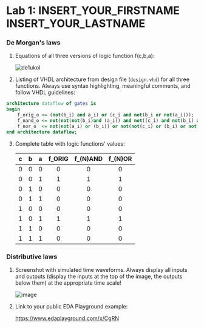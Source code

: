 # Lab 1: INSERT_YOUR_FIRSTNAME INSERT_YOUR_LASTNAME

### De Morgan's laws

1. Equations of all three versions of logic function f(c,b,a):

   ![de1ukol](https://user-images.githubusercontent.com/124742733/218737626-3c9aaf3a-2dbc-455c-8d9d-6bbe09de42cb.jpg)


2. Listing of VHDL architecture from design file (`design.vhd`) for all three functions. Always use syntax highlighting, meaningful comments, and follow VHDL guidelines:

```vhdl
architecture dataflow of gates is
begin
    f_orig_o <= (not(b_i) and a_i) or (c_i and not(b_i or not(a_i)));
    f_nand_o <= not(not(not(b_i)and (a_i)) and not((c_i) and not(b_i) and(a_i)));
    f_nor_o  <= not(not(a_i) or (b_i)) or not(not(c_i) or (b_i) or not (a_i));
end architecture dataflow;
```

3. Complete table with logic functions' values:

   | **c** | **b** |**a** | **f_ORIG** | **f_(N)AND** | **f_(N)OR** |
   | :-: | :-: | :-: | :-: | :-: | :-: |
   | 0 | 0 | 0 | 0 | 0 | 0 |
   | 0 | 0 | 1 | 1 | 1 | 1 |
   | 0 | 1 | 0 | 0 | 0 | 0 |
   | 0 | 1 | 1 | 0 | 0 | 0 |
   | 1 | 0 | 0 | 0 | 0 | 0 |
   | 1 | 0 | 1 | 1 | 1 | 1 |
   | 1 | 1 | 0 | 0 | 0 | 0 |
   | 1 | 1 | 1 | 0 | 0 | 0 |

### Distributive laws

1. Screenshot with simulated time waveforms. Always display all inputs and outputs (display the inputs at the top of the image, the outputs below them) at the appropriate time scale!

   ![image](https://user-images.githubusercontent.com/124742733/218735011-7f44d8c2-3551-4206-9606-1bf3b71b1288.png)


2. Link to your public EDA Playground example:

   https://www.edaplayground.com/x/CgRN
